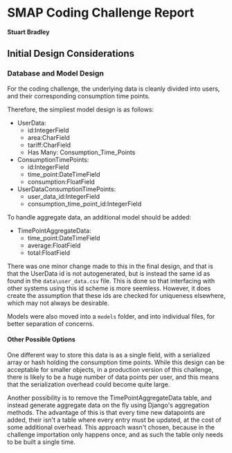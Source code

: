 # SMAP Coding Challenge Report
**Stuart Bradley**

## Initial Design Considerations

### Database and Model Design

For the coding challenge, the underlying data is cleanly divided into users, and their corresponding consumption time 
points.

Therefore, the simpliest model design is as follows:

- UserData:
    - id:IntegerField
    - area:CharField
    - tariff:CharField
    - Has Many: Consumption_Time_Points
- ConsumptionTimePoints:
    - id:IntegerField
    - time_point:DateTimeField
    - consumption:FloatField
- UserDataConsumptionTimePoints:
    - user_data_id:IntegerField
    - consumption_time_point_id:IntegerField
    
To handle aggregate data, an additional model should be added:

- TimePointAggregateData:
    - time_point:DateTimeField
    - average:FloatField
    - total:FloatField
    
There was one minor change made to this in the final design, and that is that the UserData id is not autogenerated, but 
is instead the same id as found in the `data\user_data.csv` file. This is done so that interfacing with other systems 
using this id scheme is more seemless. However, it does create the assumption that these ids are checked for uniqueness 
elsewhere, which may not always be desirable. 

Models were also moved into a `models` folder, and into individual files, for better separation of concerns. 

#### Other Possible Options

One different way to store this data is as a single field, with a serialized array or hash holding the consumption 
time points. While this design can be acceptable for smaller objects, in a production version of this challenge, there 
is likely to be a huge number of data points per user, and this means that the serialization overhead could become quite 
large.

Another possibility is to remove the TimePointAggregateData table, and instead generate aggregate data on the fly using 
Django's aggregation methods. The advantage of this is that every time new datapoints are added, their isn't a table 
where every entry must be updated, at the cost of some additional overhead. This approach wasn't chosen, because in the 
challenge importation only happens once, and as such the table only needs to be built a single time.  